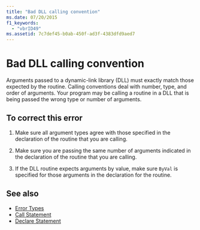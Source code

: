 ```yaml
---
title: "Bad DLL calling convention"
ms.date: 07/20/2015
f1_keywords: 
  - "vbrID49"
ms.assetid: 7c7def45-b0ab-450f-ad3f-4383dfd9aed7
---
```

# Bad DLL calling convention
Arguments passed to a dynamic-link library (DLL) must exactly match those expected by the routine. Calling conventions deal with number, type, and order of arguments. Your program may be calling a routine in a DLL that is being passed the wrong type or number of arguments.  
  
## To correct this error  
  
1. Make sure all argument types agree with those specified in the declaration of the routine that you are calling.  
  
2. Make sure you are passing the same number of arguments indicated in the declaration of the routine that you are calling.  
  
3. If the DLL routine expects arguments by value, make sure `ByVal` is specified for those arguments in the declaration for the routine.  
  
## See also

- [Error Types](../../programming-guide/language-features/error-types.md)
- [Call Statement](../statements/call-statement.md)
- [Declare Statement](../statements/declare-statement.md)
